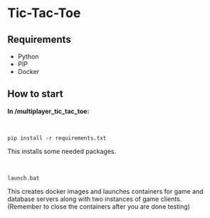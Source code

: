 # Tic-Tac-Toe

## Requirements
- Python
- PIP
- Docker

## How to start

**In /multiplayer_tic_tac_toe:**

<br />

```
pip install -r requirements.txt
```
This installs some needed packages.

<br />

```
launch.bat
```

This creates docker images and launches containers for game and database servers along with two instances of game clients.<br /> (Remember to close the containers after you are done testing)

